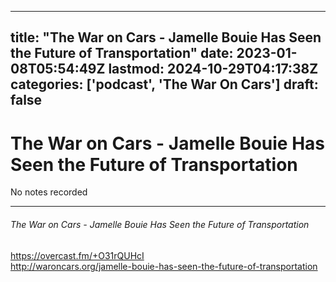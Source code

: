 
---
title: "The War on Cars - Jamelle Bouie Has Seen the Future of Transportation"
date: 2023-01-08T05:54:49Z
lastmod: 2024-10-29T04:17:38Z
categories: ['podcast', 'The War On Cars']
draft: false
---


# The War on Cars - Jamelle Bouie Has Seen the Future of Transportation

No notes recorded
- - -
###### The War on Cars - Jamelle Bouie Has Seen the Future of Transportation

https://overcast.fm/+O31rQUHcI  
http://waroncars.org/jamelle-bouie-has-seen-the-future-of-transportation

<!-- #public #podcast #The War On Cars# -->

<!-- {BearID:99321775-073B-4F94-A550-5E625744E503-28016-00002D97EE09A847} -->
